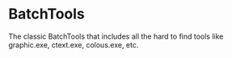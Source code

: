 # BatchTools
The classic BatchTools that includes all the hard to find tools like graphic.exe, ctext.exe, colous.exe, etc.

